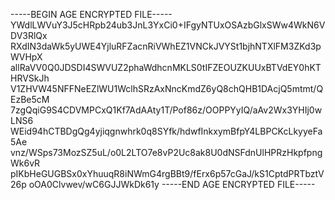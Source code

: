 -----BEGIN AGE ENCRYPTED FILE-----
YWdlLWVuY3J5cHRpb24ub3JnL3YxCi0+IFgyNTUxOSAzbGlxSWw4WkN6VDV3RlQx
RXdIN3daWk5yUWE4YjluRFZacnRiVWhEZ1VNCkJVYSt1bjhNTXlFM3ZKd3pWVHpX
allRaVV0Q0JDSDI4SWVUZ2phaWdhcnMKLS0tIFZEOUZKUUxBTVdEY0hKTHRVSkJh
V1ZHVW45NFFNeEZlWU1WclhSRzAxNncKmdZ6yQ8chQHB1DAcjQ5mtmt/QEzBe5cM
7zgQqiG9S4CDVMPCxQ1Kf7AdAAty1T/Pof86z/OOPPYyIQ/aAv2Wx3YHIj0wLNS6
WEid94hCTBDgQg4yjiqgnwhrk0q8SYfk/hdwfInkxymBfpY4LBPCKcLkyyeFa5Ae
vnz/WSps73MozSZ5uL/o0L2LTO7e8vP2Uc8ak8U0dNSFdnUlHPRzHkpfpngWk6vR
pIKbHeGUGBSx0xYhuuqR8iNWmG4rgBBt9/fErx6p57cGaJ/kS1CptdPRTbztV26p
oOA0Clvwev/wC6GJJWkDk61y
-----END AGE ENCRYPTED FILE-----
